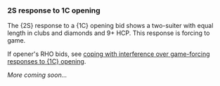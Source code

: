 ### <a name="2S_response_to_1C_opening"> 2S response to 1C opening

The {2S} response to a {1C} opening bid shows a two-suiter with equal length in clubs and diamonds and 9+ HCP. This response is forcing to game.

If opener's RHO bids, see [coping with interference over game-forcing responses to {1C} opening](#-coping-with-interference-over-game-forcing-responses-to-1c-opening).

_More coming soon..._
